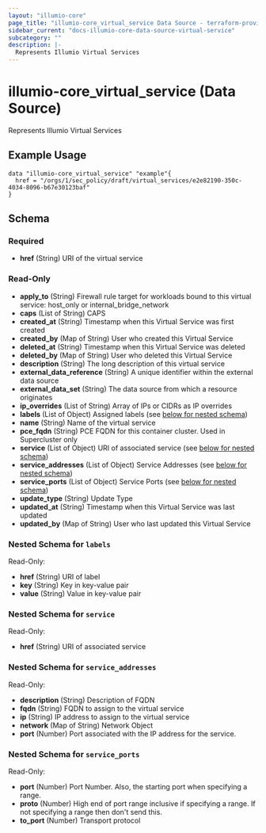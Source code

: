 ```yaml
---
layout: "illumio-core"
page_title: "illumio-core_virtual_service Data Source - terraform-provider-illumio-core"
sidebar_current: "docs-illumio-core-data-source-virtual-service"
subcategory: ""
description: |-
  Represents Illumio Virtual Services
---
```


# illumio-core_virtual_service (Data Source)

Represents Illumio Virtual Services

Example Usage
------------

```hcl
data "illumio-core_virtual_service" "example"{
  href = "/orgs/1/sec_policy/draft/virtual_services/e2e82190-350c-4034-8096-b67e30123baf"
}

```

## Schema

### Required

- **href** (String) URI of the virtual service

### Read-Only

- **apply_to** (String) Firewall rule target for workloads bound to this virtual service: host_only or internal_bridge_network
- **caps** (List of String) CAPS
- **created_at** (String) Timestamp when this Virtual Service was first created
- **created_by** (Map of String) User who created this Virtual Service
- **deleted_at** (String) Timestamp when this Virtual Service was deleted
- **deleted_by** (Map of String) User who deleted this Virtual Service
- **description** (String) The long description of this virtual service
- **external_data_reference** (String) A unique identifier within the external data source
- **external_data_set** (String) The data source from which a resource originates
- **ip_overrides** (List of String) Array of IPs or CIDRs as IP overrides
- **labels** (List of Object) Assigned labels (see [below for nested schema](#nestedatt--labels))
- **name** (String) Name of the virtual service
- **pce_fqdn** (String) PCE FQDN for this container cluster. Used in Supercluster only
- **service** (List of Object) URI of associated service (see [below for nested schema](#nestedatt--service))
- **service_addresses** (List of Object) Service Addresses (see [below for nested schema](#nestedatt--service_addresses))
- **service_ports** (List of Object) Service Ports (see [below for nested schema](#nestedatt--service_ports))
- **update_type** (String) Update Type
- **updated_at** (String) Timestamp when this Virtual Service was last updated
- **updated_by** (Map of String) User who last updated this Virtual Service

<a id="nestedatt--labels"></a>
### Nested Schema for `labels`

Read-Only:

- **href** (String) URI of label
- **key** (String) Key in key-value pair
- **value** (String) Value in key-value pair

<a id="nestedatt--service"></a>
### Nested Schema for `service`

Read-Only:

- **href** (String) URI of associated service


<a id="nestedatt--service_addresses"></a>
### Nested Schema for `service_addresses`

Read-Only:

- **description** (String) Description of FQDN
- **fqdn** (String) FQDN to assign to the virtual service
- **ip** (String) IP address to assign to the virtual service
- **network** (Map of String) Network Object
- **port** (Number) Port associated with the IP address for the service.


<a id="nestedatt--service_ports"></a>
### Nested Schema for `service_ports`

Read-Only:

- **port** (Number) Port Number. Also, the starting port when specifying a range.
- **proto** (Number) High end of port range inclusive if specifying a range. If not specifying a range then don't send this.
- **to_port** (Number) Transport protocol


